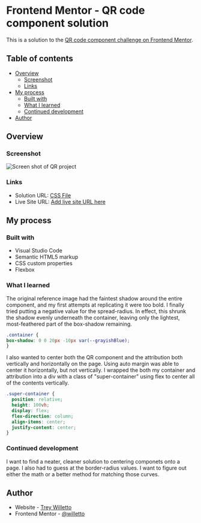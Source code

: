 # Frontend Mentor - QR code component solution

This is a solution to the [QR code component challenge on Frontend Mentor](https://www.frontendmentor.io/challenges/qr-code-component-iux_sIO_H).

## Table of contents

- [Overview](#overview)
  - [Screenshot](#screenshot)
  - [Links](#links)
- [My process](#my-process)
  - [Built with](#built-with)
  - [What I learned](#what-i-learned)
  - [Continued development](#continued-development)
- [Author](#author)

## Overview

### Screenshot

![Screen shot of QR project](https://github.com/willetto/Frontend-Mentor-1/blob/main/QR%20Screen%20Shot.png?raw=true)

### Links

- Solution URL: [CSS File](https://github.com/willetto/Frontend-Mentor-QR/blob/main/style.css)
- Live Site URL: [Add live site URL here](https://your-live-site-url.com)

## My process

### Built with
- Visual Studio Code
- Semantic HTML5 markup
- CSS custom properties
- Flexbox

### What I learned

The original reference image had the faintest shadow around the entire component, and my first attempts at replicating it were too bold. I finally tried putting a negative value for the spread-radius. In effect, this shrunk the shadow evenly underneath the container, leaving only the lightest, most-feathered part of the box-shadow remaining.

```css
.container {
box-shadow: 0 0 20px -10px var(--grayishBlue);
}
```
I also wanted to center both the QR component and the attribution both vertically and horizontally on the page. Using auto margin was able to center it horizontally, but not vertically. I wrapped the both my container and attribution into a div with a class of "super-container" using flex to center all of the contents vertically.

```css
.super-container {
  position: relative;
  height: 100vh;
  display: flex;
  flex-direction: column;
  align-items: center;
  justify-content: center;
}
```

### Continued development

I want to find a neater, cleaner solution to centering componets onto a page. I also had to guess at the border-radius values. I want to figure out either the math or a better method for matching those curves.

## Author

- Website - [Trey Willetto](https://www.treywilletto.com)
- Frontend Mentor - [@willetto](https://www.frontendmentor.io/profile/willetto)
